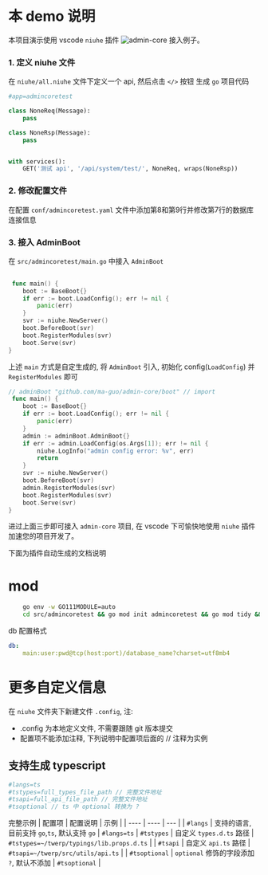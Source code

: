 # 本 demo 说明
本项目演示使用 vscode `niuhe` 插件 ![admin-core](https://github.com/ma-guo/admin-core/) 接入例子。
### 1. 定义 niuhe 文件
 在 `niuhe/all.niuhe` 文件下定义一个 api, 然后点击 `</>` 按钮 生成 `go` 项目代码
```python
#app=admincoretest

class NoneReq(Message):
    pass

class NoneRsp(Message):
    pass


with services():
    GET('测试 api', '/api/system/test/', NoneReq, wraps(NoneRsp))
```
### 2. 修改配置文件
在配置 `conf/admincoretest.yaml` 文件中添加第8和第9行并修改第7行的数据库连接信息
### 3. 接入 AdminBoot
在 `src/admincoretest/main.go` 中接入 `AdminBoot`
```go
 
 func main() {
	boot := BaseBoot{}
	if err := boot.LoadConfig(); err != nil {
		panic(err)
	}
	svr := niuhe.NewServer()
	boot.BeforeBoot(svr)
	boot.RegisterModules(svr)
	boot.Serve(svr)
}
```
上述 `main` 方式是自定生成的, 将 `AdminBoot` 引入, 初始化 config(`LoadConfig`) 并 `RegisterModules` 即可
```go
// adminBoot "github.com/ma-guo/admin-core/boot" // import
 func main() {
	boot := BaseBoot{}
	if err := boot.LoadConfig(); err != nil {
		panic(err)
	}
	admin := adminBoot.AdminBoot{}
	if err := admin.LoadConfig(os.Args[1]); err != nil {
		niuhe.LogInfo("admin config error: %v", err)
		return
	}
	svr := niuhe.NewServer()
	boot.BeforeBoot(svr)
	admin.RegisterModules(svr)
	boot.RegisterModules(svr)
	boot.Serve(svr)
}
```
进过上面三步即可接入 `admin-core` 项目, 在 vscode 下可愉快地使用 `niuhe` 插件加速您的项目开发了。

下面为插件自动生成的文档说明


# mod
```sh
    go env -w GO111MODULE=auto
    cd src/admincoretest && go mod init admincoretest && go mod tidy && go mod vendor && cd ../../ && make run
```

db 配置格式
```yaml
db:
	main:user:pwd@tcp(host:port)/database_name?charset=utf8mb4
```

# 更多自定义信息
在 `niuhe` 文件夹下新建文件 `.config`, 注: 
- .config 为本地定义文件, 不需要跟随 git 版本提交
- 配置项不能添加注释, 下列说明中配置项后面的 // 注释为实例
## 支持生成 typescript
```sh
#langs=ts
#tstypes=full_types_file_path // 完整文件地址
#tsapi=full_api_file_path // 完整文件地址
#tsoptional // ts 中 optional 转换为 ?
```
完整示例
|  配置项 | 配置说明  | 示例 |
|  ----  | ----  | --- |
| `#langs`  | 支持的语言, 目前支持 `go`,`ts`, 默认支持 `go` | `#langs=ts`
| `#tstypes`  | 自定义 `types.d.ts` 路径 | `#tstypes=~/twerp/typings/lib.props.d.ts` |
| `#tsapi` | 自定义 `api.ts` 路径 | `#tsapi=~/twerp/src/utils/api.ts` |
| `#tsoptional` | `optional` 修饰的字段添加 `?`, 默认不添加 | `#tsoptional` |
